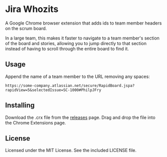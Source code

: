 Jira Whozits
============

A Google Chrome browser extension that adds ids to team member headers on the
scrum board.

In a large team, this makes it faster to navigate to a team member's section of
the board and stories, allowing you to jump directly to that section instead of
having to scroll through the entire board to find it.


## Usage
Append the name of a team member to the URL removing any spaces:

	https://some-company.atlassian.net/secure/RapidBoard.jspa?rapidView=5&selectedIssue=SC-1000#PhilpJFry


## Installing
Download the .crx file from the [releases][0] page. Drag and drop the file into
the Chrome Extensions page.


## License
Licensed under the MIT License. See the included LICENSE file.

[0]: https://github.com/teddywing/jira-whozits/releases
